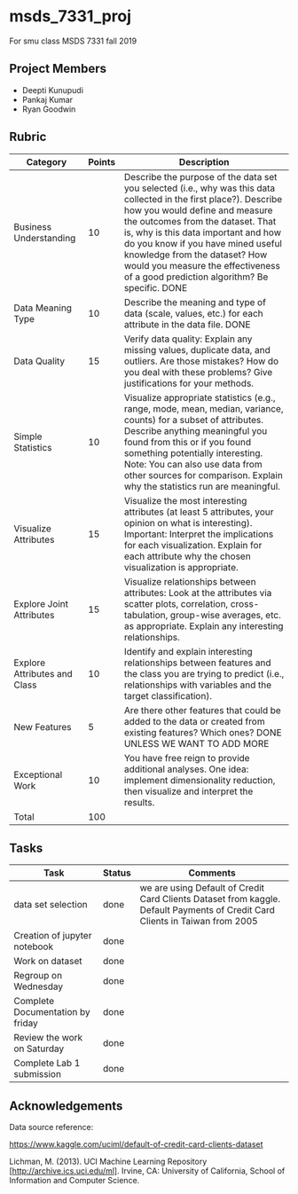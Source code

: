 # msds_7331_proj
For smu class MSDS 7331 fall 2019

## Project Members 
 * Deepti Kunupudi
 * Pankaj Kumar
 * Ryan Goodwin 
## Rubric 


| Category | Points | Description |
---------- | ------ | ------------|
| Business Understanding  |	10	| Describe the purpose of the data set you selected (i.e., why was this data collected in the                                     first place?). Describe how you would define and measure the outcomes from the dataset. That                                    is, why is this data important and how do you know if you have mined useful knowledge from                                   the dataset? How would you measure the effectiveness of a good prediction algorithm? Be     specific. DONE|
| Data Meaning Type |	10	|  Describe the meaning and type of data (scale, values, etc.) for each attribute in the data     file.  DONE|
| Data Quality	| 15	| Verify data quality: Explain any missing values, duplicate data, and outliers. Are those   mistakes? How do you deal with these problems? Give justifications for your methods.|
| Simple Statistics |	10	| Visualize appropriate statistics (e.g., range, mode, mean, median, variance, counts) for a subset of attributes. Describe anything meaningful you found from this or if you found something potentially interesting. Note: You can also use data from other sources for comparison. Explain why the statistics run are meaningful. |
|Visualize Attributes	|15	| Visualize the most interesting attributes (at least 5 attributes, your opinion on what is interesting). Important: Interpret the implications for each visualization. Explain for each attribute why the chosen visualization is appropriate.|
|Explore Joint Attributes |	15	|Visualize relationships between attributes: Look at the attributes via scatter plots, correlation, cross-tabulation, group-wise averages, etc. as appropriate. Explain any interesting relationships.|
|Explore Attributes and Class	| 10	| Identify and explain interesting relationships between features and the class you are trying to predict (i.e., relationships with variables and the target classification).|
|New Features	| 5	| Are there other features that could be added to the data or created from existing features? Which ones? DONE UNLESS WE WANT TO ADD MORE |
|Exceptional Work	| 10	| You have free reign to provide additional analyses. One idea: implement dimensionality reduction, then visualize and interpret the results.|
|Total | 100|

## Tasks


|Task | Status | Comments|
|-----|------- | ------- |
|data set selection | done | we are using Default of Credit Card Clients Dataset from kaggle. Default Payments of Credit Card Clients in Taiwan from 2005 |
| Creation of jupyter notebook | done | |
| Work on dataset |done| |
| Regroup on Wednesday | done|  |
| Complete Documentation by friday | done ||
| Review the work on Saturday | done||
| Complete Lab 1 submission | done ||


## Acknowledgements

Data source reference:

https://www.kaggle.com/uciml/default-of-credit-card-clients-dataset

Lichman, M. (2013). UCI Machine Learning Repository [http://archive.ics.uci.edu/ml]. Irvine, CA: University of California, School of Information and Computer Science.

